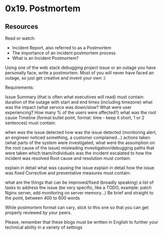 # 0x19. Postmortem

## Resources
Read or watch:

* Incident Report, also referred to as a Postmortem
* The importance of an incident postmortem process
* What is an Incident Postmortem?

Using one of the web stack debugging project issue or
an outage you have personally face, write a postmortem. 
Most of you will never have faced an outage, so just get creative and invent your own :)

Requirements:

Issue Summary (that is often what executives will read) must contain:
duration of the outage with start and end times (including timezone)
what was the impact (what service was down/slow?
What were user experiencing? How many % of the users were affected?)
what was the root cause
Timeline (format bullet point, format: time - keep it short, 1 or 2 sentences) must contain:

when was the issue detected
how was the issue detected (monitoring alert, an engineer noticed
something, a customer complained…)
actions taken (what parts of the system were investigated,
what were the assumption on the root cause of the issue)
misleading investigation/debugging paths that were taken
which team/individuals was the incident escalated to
how the incident was resolved
Root cause and resolution must contain:

explain in detail what was causing the issue
explain in detail how the issue was fixed
Corrective and preventative measures must contain:

what are the things that can be improved/fixed (broadly speaking)
a list of tasks to address the issue (be very specific, like a
TODO, example: patch Nginx server, add monitoring on server memory…)
Be brief and straight to the point, between 400 to 600 words

While postmortem format can vary, stick to this one so that
you can get properly reviewed by your peers.

Please, remember that these blogs must be written in English
to further your technical ability in a variety of settings

